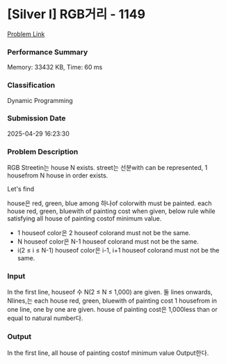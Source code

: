 <!-- Official English translation (US) — human-reviewed -->
<!-- Original: README.md -->
<!-- Translation generated: 2025-10-26 16:46:49 UTC -->

# [Silver I] RGB거리 - 1149 

[Problem Link](https://www.acmicpc.net/problem/1149) 

### Performance Summary

Memory: 33432 KB, Time: 60 ms

### Classification

Dynamic Programming

### Submission Date

2025-04-29 16:23:30

### Problem Description

<p>RGB Streetin는 house N exists. street는 선분with can be represented, 1 housefrom N house in order exists.</p>

Let's find <p>house은 red, green, blue among 하나of colorwith must be painted. each house red, green, bluewith of painting cost when given, below rule while satisfying all house of painting costof minimum value.</p>

<ul>
	<li>1 houseof color은 2 houseof colorand must not be the same.</li>
	<li>N houseof color은 N-1 houseof colorand must not be the same.</li>
	<li>i(2 ≤ i ≤ N-1) houseof color은 i-1, i+1 houseof colorand must not be the same.</li>
</ul>

### Input 

 <p>In the first line, houseof 수 N(2 ≤ N ≤ 1,000) are given. 둘 lines onwards, Nlines,는 each house red, green, bluewith of painting cost 1 housefrom in one line, one by one are given. house of painting cost은 1,000less than or equal to natural number다.</p>

### Output 

 <p>In the first line, all house of painting costof minimum value Output한다.</p>

